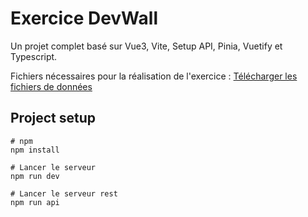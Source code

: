 # Exercice DevWall

Un projet complet basé sur Vue3, Vite, Setup API, Pinia, Vuetify et Typescript.

Fichiers nécessaires pour la réalisation de l'exercice :
[Télécharger les fichiers de données](https://u.pcloud.link/publink/show?code=kZG8StXZBLvQAmrug2kR12wpvSgh0BJzteQX)

## Project setup

```
# npm
npm install

# Lancer le serveur
npm run dev

# Lancer le serveur rest
npm run api

```
